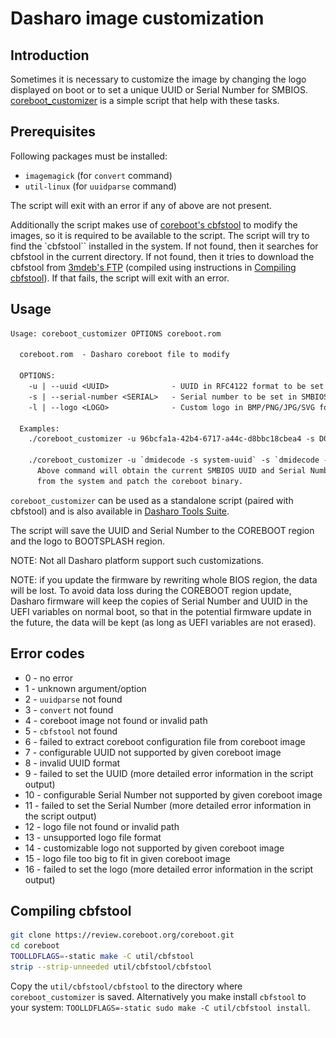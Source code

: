 # Dasharo image customization

## Introduction

Sometimes it is necessary to customize the image by changing the logo
displayed on boot or to set a unique UUID or Serial Number for SMBIOS.
[coreboot_customizer](https://github.com/Dasharo/meta-dts/blob/3da0807f10b46f496e23fff97c61ed49861cb475/meta-dts-distro/recipes-dts/dts/dts/coreboot_customizer)
is a simple script that help with these tasks.

## Prerequisites

Following packages must be installed:

* `imagemagick` (for `convert` command)
* `util-linux` (for `uuidparse` command)

The script will exit with an error if any of above are not present.

Additionally the script makes use of [coreboot's
cbfstool](https://github.com/coreboot/coreboot/tree/master/util/cbfstool) to
modify the images, so it is required to be available to the script. The script
will try to find the `cbfstool`` installed in the system. If not found, then
it searches for cbfstool in the current directory. If not found, then it tries
to download the cbfstool from [3mdeb's
FTP](https://dl.3mdeb.com/open-source-firmware/utilities/cbfstool) (compiled
using instructions in [Compiling cbfstool](#compiling-cbfstool)). If that
fails, the script will exit with an error.

## Usage

```txt
Usage: coreboot_customizer OPTIONS coreboot.rom

  coreboot.rom  - Dasharo coreboot file to modify

  OPTIONS:
    -u | --uuid <UUID>              - UUID in RFC4122 format to be set in SMBIOS type 1 structure
    -s | --serial-number <SERIAL>   - Serial number to be set in SMBIOS type 1 and type 2 structure
    -l | --logo <LOGO>              - Custom logo in BMP/PNG/JPG/SVG format to be displayed on boot

  Examples:
    ./coreboot_customizer -u 96bcfa1a-42b4-6717-a44c-d8bbc18cbea4 -s D07229051 -l ~/logo.svg coreboot.rom

    ./coreboot_customizer -u `dmidecode -s system-uuid` -s `dmidecode -s baseboard-serial-number` coreboot.rom
      Above command will obtain the current SMBIOS UUID and Serial Number
      from the system and patch the coreboot binary.
```

`coreboot_customizer` can be used as a standalone script (paired with
cbfstool) and is also available in [Dasharo Tools
Suite](../dasharo-tools-suite/overview.md).

The script will save the UUID and Serial Number to the COREBOOT region and the
logo to BOOTSPLASH region.

NOTE: Not all Dasharo platform support such customizations.

NOTE: if you update the firmware by rewriting whole BIOS region, the data will
be lost. To avoid data loss during the COREBOOT region update, Dasharo
firmware will keep the copies of Serial Number and UUID in the UEFI variables
on normal boot, so that in the potential firmware update in the future, the
data will be kept (as long as UEFI variables are not erased).

## Error codes

* 0 - no error
* 1 - unknown argument/option
* 2 - `uuidparse` not found
* 3 - `convert` not found
* 4 - coreboot image not found or invalid path
* 5 - `cbfstool` not found
* 6 - failed to extract coreboot configuration file from coreboot image
* 7 - configurable UUID not supported by given coreboot image
* 8 - invalid UUID format
* 9 - failed to set the UUID (more detailed error information in the script
      output)
* 10 - configurable Serial Number not supported by given coreboot image
* 11 - failed to set the Serial Number (more detailed error information in the
       script output)
* 12 - logo file not found or invalid path
* 13 - unsupported logo file format
* 14 - customizable logo not supported by given coreboot image
* 15 - logo file too big to fit in given coreboot image
* 16 - failed to set the logo (more detailed error information in the script
       output)

## Compiling cbfstool

```bash
git clone https://review.coreboot.org/coreboot.git
cd coreboot
TOOLLDFLAGS=-static make -C util/cbfstool
strip --strip-unneeded util/cbfstool/cbfstool
```

Copy the `util/cbfstool/cbfstool` to the directory where `coreboot_customizer`
is saved. Alternatively you make install `cbfstool` to your system:
`TOOLLDFLAGS=-static sudo make -C util/cbfstool install`.

<!--Empty pixel to avoid orphaned pages when overview is hidden-->
[![empty-pixel](../images/empty_pixel.png)](logo-customization.md)
